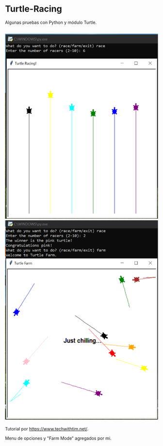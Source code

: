 # Turtle-Racing

Algunas pruebas con Python y módulo Turtle.

![ScreenShot](/screenshots/turtle1.png)![ScreenShot](/screenshots/turtle2.png)
-------------------------------------

Tutorial por https://www.techwithtim.net/.

Menu de opciones y "Farm Mode" agregados por mi.
